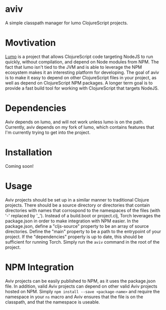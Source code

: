 # aviv
A simple classpath manager for lumo ClojureScript projects.

# Movtivation
[Lumo](https://github.com/anmonteiro/lumo) is a project that allows ClojureScript code targeting NodeJS to run quickly, without compilation, and depend on Node modules from NPM. The fact that lumo isn't tied to the JVM and is able to leverage the NPM ecosystem makes it an interesting platform for developing. The goal of aviv is to make it easy to depend on other ClojureScript files in your project, as well as depend on ClojureScript NPM packages. A longer term goal is to provide a fast build tool for working with ClojureScript that targets NodeJS.

# Dependencies
Aviv depends on lumo, and will not work unless lumo is on the path. Currently, aviv depends on my fork of lumo, which contains features that I'm currently trying to get into the project.

# Installation
Coming soon!

# Usage
Aviv projects should be set up in a similar manner to traditional Clojure projects. There should be a source directory or directories that contain directories with names that corrospond to the namespaces of the files (with '-' replaced by '_'). Instead of a build.boot or project.clj, Torch leverages the package.json in order to make integration with NPM easier. In the package.json, define a "cljs-source" property to be an array of source directories. Define the "main" property to be a path to the entrypoint of your project. If the "dependencies" property is up to date, this should be sufficient for running Torch. Simply run the `aviv` command in the root of the project.

# NPM Integration
Aviv projects can be easily published to NPM, as it uses the package.json file. In addition, valid Aviv projects can depend on other valid Aviv projects hosted on NPM. Simply `npm install --save <package-name>` and require the namespace in your `ns` macro and Aviv ensures that the file is on the classpath, and that the namespace is useable.
